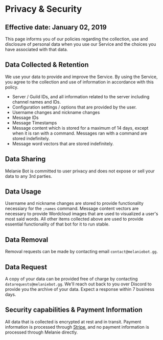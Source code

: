 # Privacy & Security

## Effective date: January 02, 2019

This page informs you of our policies regarding the collection, use and disclosure of personal data when you use our Service and the choices you have associated with that data.

## Data Collected & Retention

We use your data to provide and improve the Service. By using the Service, you agree to the collection and use of information in accordance with this policy.

- Server / Guild IDs, and all information related to the server including channel names and IDs.
- Configuration settings / options that are provided by the user.
- Username changes and nickname changes
- Message IDs
- Message Timestamps
- Message content which is stored for a maximum of 14 days, except when it is ran with a command. Messages ran with a command are stored indefinitely.
- Message word vectors that are stored indefinitely.

## Data Sharing

Melanie Bot is committed to user privacy and does not expose or sell your data to any 3rd parties.

## Data Usage

Username and nickname changes are stored to provide functionality necessiary for the `;names` command. Message content vectors are necessary to provide Wordcloud images that are used to visualized a user's most said words. All other items collected above are used to provide essential functionality of that bot for it to run stable.

## Data Removal

Removal requests can be made by contacting email `contact@melaniebot.gg`.

## Data Request

A copy of your data can be provided free of charge by contacting `datarequests@melaniebot.gg`. We'll reach out back to you over Discord to provide you the archive of your data. Expect a response within 7 business days.

## Security capabilities & Payment Information

All data that is collected is encrypted at rest and in transit. Payment information is processed through [Stripe](https://stripe.com/), and no payment information is processed through Melanie directly.
